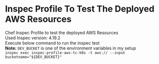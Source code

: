 # Inspec Profile To Test The Deployed AWS Resources
Chef Inspec Profile to test the deployed AWS Resources
<br/>
Used Inspec version: 4.19.2
<br/>
Execute below command to run the inspec test <br/>
**Note:** `DEV_BUCKET` is one of the environment variables in my setup <br/>
`inspec exec inspec-profile-aws-tc-k8s -t aws:// --input bucketname="${DEV_BUCKET}"`
